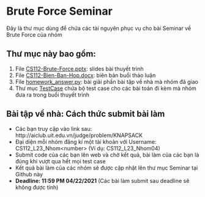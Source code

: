 <h1>
Brute Force Seminar
</h1>
<p>
Đây là thư mục dùng để chứa các tài nguyên phục vụ cho bài Seminar về Brute Force của nhóm
</p>
<h2>Thư mục này bao gồm:</h2>
<ol>
    <li>File <a href="https://github.com/ThangDuong59/CS112.L23.KHCL/blob/main/seminar/CS112-Bien-Ban-Hop.docx">CS112-Brute-Force.pptx</a>: slides bài thuyết trình</li>
    <li>File <a href="https://github.com/ThangDuong59/CS112.L23.KHCL/blob/main/seminar/CS112-Bien-Ban-Hop.docx">CS112-Bien-Ban-Hop.docx</a>: biên bản buổi thảo luận</li>
    <li>File <a href="https://github.com/ThangDuong59/CS112.L23.KHCL/blob/main/seminar/homework_answer.py">homework_answer.py</a>: bài giải phần bài tập về nhà mà nhóm đã giao</li>
    <li>Thư mục <a href="https://github.com/ThangDuong59/CS112.L23.KHCL/tree/main/seminar/TestCase">TestCase</a> chứa bộ test case cho các bài toán đi kèm mà nhóm đưa ra trong buổi thuyết trình</li>
</ol>
<h2>Bài tập về nhà: Cách thức submit bài làm</h2>
<ul>
    <li>Các bạn truy cập vào link sau: http://aiclub.uit.edu.vn/judge/problem/KNAPSACK</li>
    <li>Đại diện mỗi nhóm đăng kí một tài khoản với Username: CS112_L23_Nhom&lt;number&gt; (Ví dụ: CS112_L23_Nhom04)</li>
    <li>Submit code của các bạn lên web và chờ kết quả, bài làm của các bạn là đúng khi vượt qua hết mọi test case</li>
    <li>Kết quả bài làm của các nhóm sẽ được cập nhật lên thư mục Seminar tại Github này</li>
    <li><strong>Deadline: 11:59 PM 04/22/2021</strong> (Các bài làm submit sau deadline sẽ không được tính)</li>
</ul>